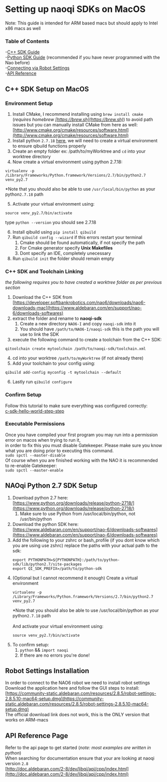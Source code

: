 # Setting up naoqi SDKs on MacOS
Note: This guide is intended for ARM based macs but should apply to Intel x86 macs as well
### Table of Contents
-[C++ SDK Guide](#c-sdk-setup-on-macos) \
-[Python SDK Guide](#naoqi-python-27-sdk-setup) (recommended if you have never programmed with the Nao before) \
-[Connecting via Robot Settings](#robot-settings-installation) \
-[API Reference](#api-reference-page)

## C++ SDK Setup on MacOS 

### Environment Setup
1. Install CMake, I recommend installing using `brew install cmake` (*requires homebrew [https://brew.sh](https://brew.sh)*) to avoid path issues but you can manually install CMake from here as well: \
[http://www.cmake.org/cmake/resources/software.html](http://www.cmake.org/cmake/resources/software.html)
2. Install python `2.7.18` [here](https://www.python.org/downloads/release/python-2718/), we will need to create a virtual environment to ensure qibuild functions properly
3. Create an empty folder ex: /path/to/myWorktree and `cd` into your worktree directory
4. Now create a virtual environment using python 2.7.18:
```
virtualenv -p /Library/Frameworks/Python.framework/Versions/2.7/bin/python2.7 venv_py2.7
``` 
*Note that you should also be able to use `/usr/local/bin/python` as your python`2.7.18` path

5. Activate your virtual environment using: 
```
source venv_py2.7/bin/activate
``` 
type `python --version` you should see 2.7.18

6. Install qibuild using `pip install qibuild`
7. Run `qibuild config --wizard` if this errors restart your terminal
    1. Cmake should be found automatically, if not specify the path
    2. For Cmake generator specify **Unix Makefiles**
    3. Dont specify an IDE, completely unecessary
8. Run `qibuild init` the folder should remain empty

### C++ SDK and Toolchain Linking
*the following requires you to have created a worktree folder as per previous section*
1. Download the C++ SDK from [https://developer.softbankrobotics.com/nao6/downloads/nao6-downloads-mac](https://www.aldebaran.com/en/support/nao-6/downloads-softwares)
2. extract the folder and rename to **naoqi-sdk** 
   1. Create a new directory `NAO6-I` and copy `naoqi-sdk` into it
   2. You should have `/path/to/NAO6-I/naoqi-sdk` this is the path you will use to link the SDK
3. execute the following command to create a toolchain from the C++ SDK:
```
qitoolchain create mytoolchain /path/to/naoqi-sdk/toolchain.xml
```

4. cd into your worktree `/path/to/myWorktree` (if not already there)
5. Add your toolchain to your config using: 
```
qibuild add-config myconfig -t mytoolchain --default
```

6. Lastly run `qibuild configure`

### Confirm Setup
Follow this tutorial to make sure everything was configured correctly: \
[c-sdk-hello-world-step-step](http://doc.aldebaran.com/2-8/dev/cpp/helloworld_auto.html)

### Executable Permissions
Once you have compiled your first program you may run into a permission error on macos when trying to run it, \
in order to fix this you must disable Gatekeeper. Please make sure you know what you are doing prior to executing this command. \
`sudo spctl --master-disable` \
Of course when you are finished working with the NAO it is recommended to re-enable Gatekeeper: \
`sudo spctl --master-enable`

## NAOqi Python 2.7 SDK Setup
1. Download python 2.7 here: [https://www.python.org/downloads/release/python-2718/](https://www.python.org/downloads/release/python-2718/)
    1. Make sure to use Python from /usr/local/bin/python, not /usr/bin/python
2. Download the python SDK here: [https://www.aldebaran.com/en/support/nao-6/downloads-softwares](https://www.aldebaran.com/en/support/nao-6/downloads-softwares)
3. Add the following to your zshrc or bash_profile (if you dont know which you are using use zshrc) replace the paths with your actual path to the sdk:
   ```
   export PYTHONPATH=${PYTHONPATH}:/path/to/python-sdk/lib/python2.7/site-packages
   export QI_SDK_PREFIX=/path/to/python-sdk
    ```
4. (Optional but I cannot recommend it enough) Create a virtual environment
   ```
   virtualenv -p /Library/Frameworks/Python.framework/Versions/2.7/bin/python2.7 venv_py2.7
    ```
   *Note that you should also be able to use /usr/local/bin/python as your python`2.7.18` path \
   \
   And activate your virtual environment using:
    ```
    source venv_py2.7/bin/activate
    ```
6. To confirm setup:
    1. `python` && `import naoqi`
    2. If there are no errors you're done!

## Robot Settings Installation
In order to connect to the NAO6 robot we need to install robot settings \
Download the application here and follow the GUI steps to install: \
[https://community-static.aldebaran.com/resources/2.8.5/robot-settings-2.8.5.10-mac64-setup.dmg](https://community-static.aldebaran.com/resources/2.8.5/robot-settings-2.8.5.10-mac64-setup.dmg) \
The official download link does not work, this is the ONLY version that works on ARM-macs

## API Reference Page
Refer to the api page to get started (*note: most examples are written in python*) \
When searching for documentation ensure that your are looking at naoqi version `2.8` \
[http://doc.aldebaran.com/2-8/dev/libqi/api/cpp/index.html](http://doc.aldebaran.com/2-8/dev/libqi/api/cpp/index.html)
